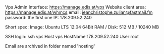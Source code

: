 
Vps Admin Interface: https://manage.edis.at/vps
Website client area: https://manage.edis.at/whmcs
email: jeanchristophe.zulian@fastmail.fm
password: the first one
IP: 178.209.52.240

Short spec:
Image:           Ubuntu LTS 12.04 64Bit
RAM / Disk:      512 MB / 10240 MB

SSH login:
ssh vps
Host vps
    HostName    178.209.52.240
    User        root

Email are archived in folder named 'hosting'

